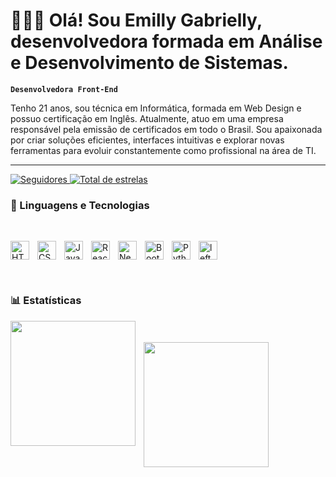 # 👩🏻‍💻 Olá! Sou Emilly Gabrielly, desenvolvedora formada em Análise e Desenvolvimento de Sistemas.

**`Desenvolvedora Front-End`**

Tenho 21 anos, sou técnica em Informática, formada em Web Design e possuo certificação em Inglês.  Atualmente, atuo em uma empresa responsável pela emissão de certificados em todo o Brasil. Sou apaixonada por criar soluções eficientes, interfaces intuitivas e explorar novas ferramentas para evoluir constantemente como profissional na área de TI.

---

  <a href="https://github.com/Emilly0liveira?tab=followers">
        <img 
            alt="Seguidores" 
            title="Me siga no GitHub" 
            src="https://custom-icon-badges.demolab.com/github/followers/Emilly0liveira?color=236ad3&labelColor=1155ba&style=for-the-badge&logo=github&label=Seguidores&logoColor=white"
        />
    </a>
<a href="https://github.com/Emilly0liveira?tab=repositories&sort=stargazers">
        <img 
            alt="Total de estrelas" 
            title="Total de estrelas GitHub" 
            src="https://custom-icon-badges.demolab.com/github/stars/Emilly0liveira?color=55960c&style=for-the-badge&labelColor=488207&logo=star&label=estrelas"
        />
    </a>

</p>

### 🤖 Linguagens e Tecnologias
<br>

<img 
    align="left" 
    align="HTML"
    title="HTML" 
    width="30px" 
    style="padding-right: 10px;" 
    src="https://cdn.jsdelivr.net/gh/devicons/devicon@latest/icons/html5/html5-original.svg" 
/>
<img 
    align="left" 
    align="CSS" 
    title="CSS"
    width="30px" 
    style="padding-right: 10px;" 
    src="https://cdn.jsdelivr.net/gh/devicons/devicon@latest/icons/css3/css3-original.svg" 
/>
<img 
    align="left" 
    align="JavaScript" 
    title="JavaScript"
    width="30px" 
    style="padding-right: 10px;" 
    src="https://cdn.jsdelivr.net/gh/devicons/devicon@latest/icons/javascript/javascript-original.svg" 
/>
<img 
    align="left" 
    align="React"
    title="React" 
    width="30px" 
    style="padding-right: 10px;" 
    src="https://cdn.jsdelivr.net/gh/devicons/devicon@latest/icons/react/react-original.svg" 
/>
<img 
    align="left" 
    align="Next.js" 
    title="Next.js"
    width="30px" 
    style="padding-right: 10px;" 
    src="https://cdn.jsdelivr.net/gh/devicons/devicon@latest/icons/nextjs/nextjs-original.svg" 
/>
<img 
    align="left" 
    align="Bootstrap"
    title="Bootstrap" 
    width="30px" 
    style="padding-right: 10px;" 
    src="https://cdn.jsdelivr.net/gh/devicons/devicon@latest/icons/bootstrap/bootstrap-original.svg" 
/>
<img 
    alt="left" 
    alt="Git" 
    title="Git"
    width="30px" 
    style="padding-right: 10px;" 
    src="https://cdn.jsdelivr.net/gh/devicons/devicon@latest/icons/git/git-original.svg" 
/>
<img 
    align="left" 
    align="Python" 
    title="Python"
    width="30px" 
    style="padding-right: 10px;" 
    src="https://cdn.jsdelivr.net/gh/devicons/devicon@latest/icons/python/python-original.svg" 
/>

<br/>

### 📊 Estatísticas

<p>
  <img 
    align="left" 
    align="GitHub Stats" 
    height="200" 
    style="padding-right: 10px;" 
    src="https://github-readme-stats.vercel.app/api?username=Emilly0liveira&show_icons=true&theme=tokyonight&include_all_commits=true&locale=pt-br" 
  />
<br>
  <br>
<img 
      align="left" 
      align="GitHub Stats" 
      height="200" 
      src="https://github-readme-stats.vercel.app/api/top-langs/?username=Emilly0liveira&theme=tokyonight&layout=compact&custom_title=Tecnologias&langs_count=9" 
  />

</p>

